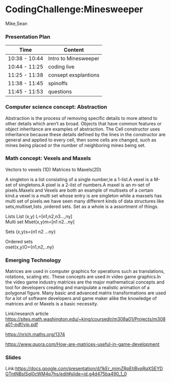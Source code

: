 # CodingChallenge:Minesweeper
Mike,Sean

### Presentation Plan

| Time           | Content                 |
| -------------  | -------------           |
| 10:38 - 10:44  | Intro  to Minesweeper   |         
| 10:44 - 11:25  | coding live             |
| 11:25 - 11:38  | consept exsplantions    |
| 11:38 - 11:45  | spinoffs                |
| 11:45 - 11:53  | questions               |

### Computer science concept: Abstraction

Abstraction is the process of removing specific details to more attend to other details which aren’t as broad. Objects that have common features or object inheritance are examples of abstraction. The Cell constructor uses inheritance because these details defined by the lines in the constructor are general and applied to every cell, then some cells are changed, such as mines being placed or the number of neighboring mines being set.

### Math concept: Vexels and Maxels
Vectors to vexels (1D)
Matrices to Maxels(2D)

A singleton is a list consisting of a single number,ie a 1-list.A vexel is a M-set of singletons.A pixel is a 2-list of numbers.A maxel is an m-set of pixels.Maxels and Vexels are both an example of multisets of a certain kind.a vexel is a multi set whose entry is are singleton while a maxsels has multi set of pixels.we have seen many different  kinds of data structures like sets,multiset,lists ,ordered sets. Set as a whole is a assortment of things.

Lists 
List (x,y) L=[n1,n2,n3…,ny]                      
Multi set Mset(x,y)m=[n1 n2...ny]

Sets 
(x,y)s={n1 n2 ...ny}


Ordered sets                                    
oset(x,y)O={n1,n2,..ny}


### Emerging Technology
Matrices are used in computer graphics for operations such as translations, rotations, scaling etc. These concepts are used  in video game graphics.In the video game industry matrices are the major mathematical concepts and tool for developers creating and manipulate a realistic animation of a polygonal figure. Many basic and advanced matrix transformations are used for a lot of software developers and game maker alike the knowledge of matrices and or Maxels is a basic necessity.


Link/research article 
https://sites.math.washington.edu/~king/coursedir/m308a01/Projects/m308a01-pdf/yip.pdf

https://nrich.maths.org/1374

https://www.quora.com/How-are-matrices-useful-in-game-development


### Slides
Link:https://docs.google.com/presentation/d/1kEr_mimZRpEtjBvqRqXSEYDGTntNBsISgl0cWM4p7hs/edit#slide=id.g4d475ba490_1_0
                                           
                                           

